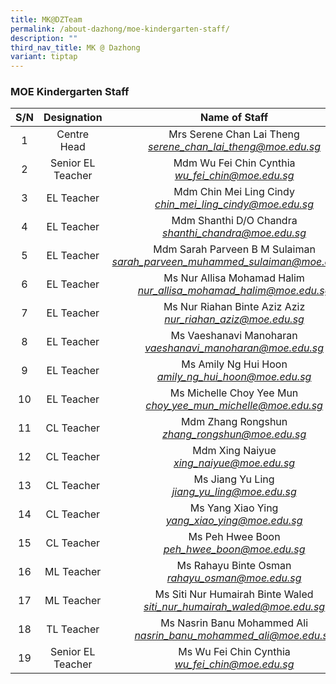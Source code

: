 ```yaml
---
title: MK@DZTeam
permalink: /about-dazhong/moe-kindergarten-staff/
description: ""
third_nav_title: MK @ Dazhong
variant: tiptap
---
```

### MOE Kindergarten Staff

| S/N 	| Designation 	| Name of Staff 	|
|:---:	|:---:	|:---:	|
|  1 	| Centre Head  	| Mrs Serene Chan Lai Theng<br>_[serene_chan_lai_theng@moe.edu.sg](mailto:serene_chan_lai_theng@moe.edu.sg)_  	|
| 2 	| Senior EL Teacher 	| Mdm Wu Fei Chin Cynthia<br>_[wu_fei_chin@moe.edu.sg](mailto:wu_fei_chin@moe.edu.sg)_ 	|
| 3 	| EL Teacher 	| Mdm Chin Mei Ling Cindy<br>_[chin_mei_ling_cindy@moe.edu.sg](mailto:chin_mei_ling_cindy@moe.edu.sg)_ 	|
| 4 	| EL Teacher 	| Mdm Shanthi D/O Chandra<br>_[shanthi_chandra@moe.edu.sg](mailto:shanthi_chandra@moe.edu.sg)_ 	|
| 5 	| EL Teacher 	| Mdm Sarah Parveen B M Sulaiman<br>_[sarah_parveen_muhammed_sulaiman@moe.edu.sg](mailto:sarah_parveen_muhammed_sulaiman@moe.edu.sg)_ 	|
| 6 	| EL Teacher 	| Ms Nur Allisa Mohamad Halim<br>_[nur_allisa_mohamad_halim@moe.edu.sg](mailto:nur_allisa_mohamad_halim@moe.edu.sg)_ 	|
| 7 	| EL Teacher 	| Ms Nur Riahan Binte Aziz Aziz<br>_[nur_riahan_aziz@moe.edu.sg](mailto:nur_riahan_aziz@moe.edu.sg)_ 	|
| 8 	| EL Teacher 	| Ms Vaeshanavi Manoharan<br>_[vaeshanavi_manoharan@moe.edu.sg](mailto:vaeshanavi_manoharan@moe.edu.sg)_ 	|
| 9 	| EL Teacher 	| Ms Amily Ng Hui Hoon<br>_[amily_ng_hui_hoon@moe.edu.sg](mailto:amily_ng_hui_hoon@moe.edu.sg)_ 	|
| 10 	| EL Teacher 	| Ms Michelle Choy Yee Mun<br>_[choy_yee_mun_michelle@moe.edu.sg](mailto:choy_yee_mun_michelle@moe.edu.sg)_ 	|
| 11 	| CL Teacher 	| Mdm Zhang Rongshun<br>_[zhang_rongshun@moe.edu.sg](mailto:zhang_rongshun@moe.edu.sg)_ 	|
| 12 	| CL Teacher 	| Mdm Xing Naiyue<br>_[xing_naiyue@moe.edu.sg](mailto:xing_naiyue@moe.edu.sg)_ 	|
| 13 	| CL Teacher 	| Ms Jiang Yu Ling<br>_[jiang_yu_ling@moe.edu.sg](mailto:jiang_yu_ling@moe.edu.sg)_ 	|
| 14 	| CL Teacher 	| Ms Yang Xiao Ying<br>_[yang_xiao_ying@moe.edu.sg](mailto:yang_xiao_ying@moe.edu.sg)_ 	|
| 15  	| CL Teacher  	| Ms Peh Hwee Boon<br>_[peh_hwee_boon@moe.edu.sg](mailto:peh_hwee_boon@moe.edu.sg)_ 	|
| 16 	| ML Teacher 	| Ms Rahayu Binte Osman<br>_[rahayu_osman@moe.edu.sg](mailto:rahayu_osman@moe.edu.sg)_  	|
| 17 	| ML Teacher 	| Ms Siti Nur Humairah Binte Waled<br>_[siti_nur_humairah_waled@moe.edu.sg](mailto:siti_nur_humairah_waled@moe.edu.sg)_ 	|
| 18 	| TL Teacher 	| Ms Nasrin Banu Mohammed Ali<br>_[nasrin_banu_mohammed_ali@moe.edu.sg](mailto:nasrin_banu_mohammed_ali@moe.edu.sg)_ 	|
| 19  	| Senior EL Teacher 	| Ms Wu Fei Chin Cynthia<br>_[wu_fei_chin@moe.edu.sg](mailto:wu_fei_chin@moe.edu.sg)_ 	|